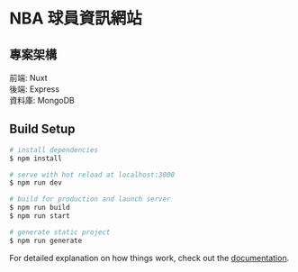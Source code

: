 # NBA 球員資訊網站

## 專案架構

前端: Nuxt  
後端: Express  
資料庫: MongoDB

## Build Setup

```bash
# install dependencies
$ npm install

# serve with hot reload at localhost:3000
$ npm run dev

# build for production and launch server
$ npm run build
$ npm run start

# generate static project
$ npm run generate
```

For detailed explanation on how things work, check out the [documentation](https://nuxtjs.org).


